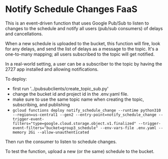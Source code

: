 # Notify Schedule Changes FaaS
This is an event-driven function that uses Google Pub/Sub to listen to changes to the schedule and notify all users (pub/sub consumers) of delays and cancellations. 

When a new schedule is uploaded to the bucket, this function will fire, look for any delays, and send the list of delays as a message to the topic. It's a one-to-many mapping; all users subscribed to the topic will get notified.

In a real-world setting, a user can be a subscriber to the topic by having the 2727 app installed and allowing notifications.


To deploy:
- first run '../pubsubclients/create_topic_sub.py'
- change the bucket id and project id in the .env.yaml file.
- make sure to use the same topic name when creating the topic, subscribing, and publishing
- `gcloud functions deploy notify_schedule_change --runtime python310 --region=us-central1 --gen2 --entry-point=notify_schedule_change --trigger-event-filters="type=google.cloud.storage.object.v1.finalized" --trigger-event-filters="bucket=group3_schedule" --env-vars-file .env.yaml --memory 2Gi --allow-unauthenticated`

Then run the consumer to listen to schedule changes.

To test the function, upload a new (or the same) schedule to the bucket.